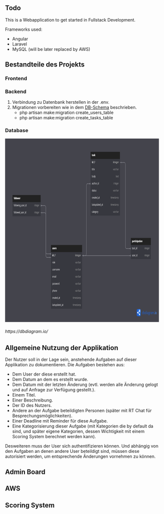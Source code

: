 ## Todo

This is a Webapplication to get started in Fullstack Development.

Frameworks used:
- Angular
- Laravel
- MySQL (will be later replaced by AWS)


## Bestandteile des Projekts

### Frontend

### Backend
1. Verbindung zu Datenbank herstellen in der .env.
2. Migrationen vorbereiten wie in dem [DB-Schema](#database) beschrieben.
    - php artisan make:migration create_users_table
    - php artisan make:migration create_tasks_table

### Database
<img src="./doc_rsrcs/first_db_schema.png" alt="first db schema" width="900" height="600">

<h6>https://dbdiagram.io/</h6>

## Allgemeine Nutzung der Applikation 
Der Nutzer soll in der Lage sein, anstehende Aufgaben auf dieser Applikation zu dokumentieren.
Die Aufgaben bestehen aus:
- Dem User der diese erstellt hat.
- Dem Datum an dem es erstellt wurde.
- Dem Datum mit der letzten Änderung (evtl. werden alle Änderung gelogt und auf Anfrage zur Verfügung gestellt.).
- Einem Titel.
- Einer Beschreibung.
- Der ID des Nutzers.
- Andere an der Aufgabe beteildigten Personen (später mit RT Chat für Besprechungsmöglichkeiten).
- Einer Deadline mit Reminder für diese Aufgabe.
- Eine Kategorisierung dieser Aufgabe (mit Kategorien die by default da sind, und später eigene Kategorien, dessen Wichtigkeit mit einem Scoring System berechnet werden kann).

Desweiteren muss der User sich authentifizieren können. Und abhängig von den Aufgaben an denen andere User beteildigt sind, müssen diese autorisiert werden, um entsprechende Änderungen vornehmen zu können.

## Admin Board

## AWS

## Scoring System
